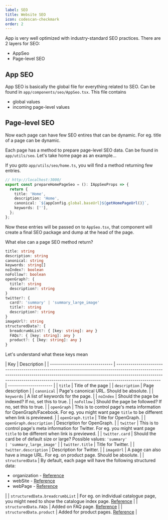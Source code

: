 ```yaml
---
label: SEO
title: Website SEO
icon: codescan-checkmark
order: 2
---
```


App is very well optimized with industry-standard SEO practices. There are 2 layers for SEO:

- AppSeo
- Page-level SEO

## App SEO

App SEO is basically the global file for everything related to SEO. Can be found in `app/components/seo/AppSeo.tsx`. This file contains

- global values
- incoming page-level values

## Page-level SEO

Now each page can have few SEO entires that can be dynamic. For eg. title of a page can be dynamic.

Each page has a method to prepare page-level SEO data. Can be found in `app/utils/seo`. Let's take home page as an example...

If you goto `app/utils/seo/home.ts`, you will find a method returning few entries.

```ts
// http://localhost:3000/
export const prepareHomePageSeo = (): IAppSeoProps => {
  return {
    title: 'Home',
    description: 'Home',
    canonical: `${appConfig.global.baseUrl}${getHomePageUrl()}`,
    keywords: [''],
  };
};
```

Now these entries will be passed on to `AppSeo.tsx`, that component will create a final SEO package and dump at the head of the page.

What else can a page SEO method return?

```ts
title: string
description: string
canonical: string
keywords: string[]
noIndex?: boolean
noFollow?: boolean
openGraph?: {
  title?: string
  description?: string
}
twitter?: {
  card?: 'summary' | 'summary_large_image'
  title?: string
  description?: string
}
imageUrl?: string
structuredData?: {
  breadcrumbList?: { [key: string]: any }
  FAQs?: { [key: string]: any }
  product?: { [key: string]: any }
}
```

Let's understand what these keys mean

| Key                             | Description                                                                                                                                                                                                                                                      |
| ------------------------------- | ---------------------------------------------------------------------------------------------------------------------------------------------------------------------------------------------------------------------------------------------------------------- | ---------------------- |
| `title`                         | Title of the page                                                                                                                                                                                                                                                |
| `description`                   | Page description                                                                                                                                                                                                                                                 |
| `canonical`                     | Page's canonical URL. Should be absolute.                                                                                                                                                                                                                        |
| `keywords`                      | A list of keywords for the page.                                                                                                                                                                                                                                 |
| `noIndex`                       | Should the page be indexed? If no, set this to true.                                                                                                                                                                                                             |
| `noFollow`                      | Should the page be followed? If no, set this to true.                                                                                                                                                                                                            |
| `openGraph`                     | This is to control page's meta information for OpenGraph/Facebook. For eg. you might want page `title` to be different when link is previewed.                                                                                                                   |
| `openGraph.title`               | Title for OpenGraph.                                                                                                                                                                                                                                             |
| `openGraph.description`         | Description for OpenGraph.                                                                                                                                                                                                                                       |
| `twitter`                       | This is to control page's meta information for Twitter. For eg. you might want page `title` to be different when link is previewed.                                                                                                                              |
| `twitter.card`                  | Should the card be of default size or large? Possible values: `'summary'                                                                                                                                                                                         | 'summary_large_image'` |
| `twitter.title`                 | Title for Twitter.                                                                                                                                                                                                                                               |
| `twitter.description`           | Description for Twitter.                                                                                                                                                                                                                                         |
| `imageUrl`                      | A page can also have a image URL. For eg. on product page. Should be absolute.                                                                                                                                                                                   |
| `structuredData`                | By default, each page will have the following structured data: <ul><li>organization - [Reference](https://schema.org/Organization)</li><li>webSite - [Reference](https://schema.org/WebSite)</li><li>webPage - [Reference](https://schema.org/WebPage)</li></ul> |
| `structuredData.breadcrumbList` | For eg. on individual catalogue page, you might need to show the catalogue index page. [Reference](https://developers.google.com/search/docs/advanced/structured-data/breadcrumb)                                                                                |
| `structuredData.FAQs`           | Added on FAQ page. [Reference](https://developers.google.com/search/docs/advanced/structured-data/faqpage)                                                                                                                                                       |
| `structuredData.product`        | Added for product pages. [Reference](https://developers.google.com/search/docs/advanced/structured-data/product)                                                                                                                                                 |
